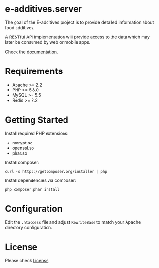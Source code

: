 e-additives.server
==================

The goal of the E-additives project is to provide detailed information about food additives. 

A RESTful API implementation will provide access to the data which may later be consumed by web or mobile apps.

Check the [documentation](docs/).

# Requirements

  * Apache >= 2.2
  * PHP >= 5.3.0
  * MySQL >= 5.5
  * Redis >= 2.2

# Getting Started

Install required PHP extensions:

  * mcrypt.so
  * openssl.so
  * phar.so

Install composer:

    curl -s https://getcomposer.org/installer | php
    
Install dependencies via composer:

    php composer.phar install
    
# Configuration

Edit the `.htaccess` file and adjust `RewriteBase` to match your Apache directory configuration.

  
# License

Please check [License](LICENSE).
